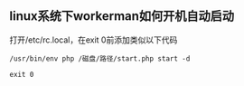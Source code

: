 ## linux系统下workerman如何开机自动启动

打开/etc/rc.local，在exit 0前添加类似以下代码

```
/usr/bin/env php /磁盘/路径/start.php start -d

exit 0
```